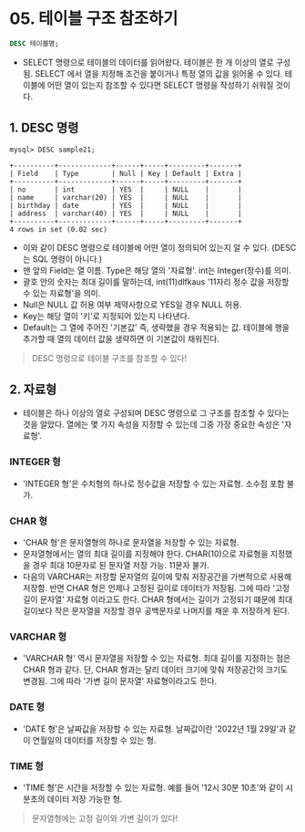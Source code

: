 # 05. 테이블 구조 참조하기
```sql
DESC 테이블명;
```
- SELECT 명령으로 테이블의 데이터를 읽어왔다. 테이블은 한 개 이상의 열로 구성됨. SELECT 에서 열을 지정해 조건을 붙이거나 특정 열의 값을 읽어올 수 있다. 테이블에 어떤 열이 있는지 참조할 수 있다면 SELECT 명령을 작성하기 쉬워질 것이다.

## 1. DESC 명령
```shell
mysql> DESC sample21;
```
```text
+----------+-------------+------+-----+---------+-------+
| Field    | Type        | Null | Key | Default | Extra |
+----------+-------------+------+-----+---------+-------+
| no       | int         | YES  |     | NULL    |       |
| name     | varchar(20) | YES  |     | NULL    |       |
| birthday | date        | YES  |     | NULL    |       |
| address  | varchar(40) | YES  |     | NULL    |       |
+----------+-------------+------+-----+---------+-------+
4 rows in set (0.02 sec)
```
- 이와 같이 DESC 명령으로 테이블에 어떤 열이 정의되어 있는지 알 수 있다. (DESC는 SQL 명령이 아니다.)
- 맨 앞의 Field는 열 이름. Type은 해당 열의 '자료형'. int는 Integer(정수)를 의미. 
- 괄호 안의 숫자는 최대 길이를 말하는데, int(11)dlfkaus '11자리 정수 값을 저장할 수 있는 자료형'을 의미.
- Null은 NULL 값 허용 여부 제약사항으로 YES일 경우 NULL 허용.
- Key는 해당 열이 '키'로 지정되어 있는지 나타낸다. 
- Default는 그 열에 주어진 '기본값' 즉, 생략했을 경우 적용되는 값. 테이블에 행을 추가할 때 열의 데이터 값을 생략하면 이 기본값이 채워진다.
> DESC 명령으로 테이블 구조를 참조할 수 있다!

## 2. 자료형
- 테이블은 하나 이상의 열로 구성되며 DESC 명령으로 그 구조를 참조할 수 있다는 것을 알았다. 열에는 몇 가지 속성을 지정할 수 있는데 그중 가장 중요한 속성은 '자료형'.

### INTEGER 형
- 'INTEGER 형'은 수치형의 하나로 정수값을 저장할 수 있는 자료형. 소수점 포함 불가.

### CHAR 형
- 'CHAR 형'은 문자열형의 하나로 문자열을 저장할 수 있는 자료형.
- 문자열형에서는 열의 최대 길이를 지정해야 한다. CHAR(10)으로 자료형을 지정했을 경우 최대 10문자로 된 문자열 저장 가능. 11문자 불가.
- 다음의 VARCHAR는 저장할 문자열의 길이에 맞춰 저장공간을 가변적으로 사용해 저장함. 반면 CHAR 형은 언제나 고정된 길이로 데이터가 저장됨. 그에 따라 '고정 길이 문자열' 자료형 이라고도 한다. CHAR 형에서는 길이가 고정되기 떄문에 최대 길이보다 작은 문자열을 저장할 경우 공백문자로 나머지를
채운 후 저장하게 된다.

### VARCHAR 형
- 'VARCHAR 형' 역시 문자열을 저장할 수 있는 자료형. 최대 길이를 지정하는 점은 CHAR 형과 같다. 단, CHAR 형과는 달리 데이터 크기에 맞춰 저장공간의 크기도 변경됨. 그에 따라 '가변 길이 문자열' 자료형이라고도 한다.

### DATE 형
- 'DATE 형'은 날짜값을 저장할 수 있는 자료형. 날짜값이란 '2022년 1월 29일'과 같이 연월일의 데이터를 저장할 수 있는 형.

### TIME 형
- 'TIME 형'은 시간을 저장할 수 있는 자료형. 예를 들어 '12시 30분 10초'와 같이 시분초의 데이터 저장 가능한 형.


> 문자열형에는 고정 길이와 가변 길이가 있다!
